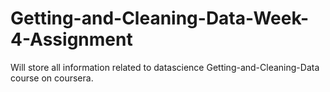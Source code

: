 # Getting-and-Cleaning-Data-Week-4-Assignment
Will store all information related to datascience Getting-and-Cleaning-Data course on coursera.
